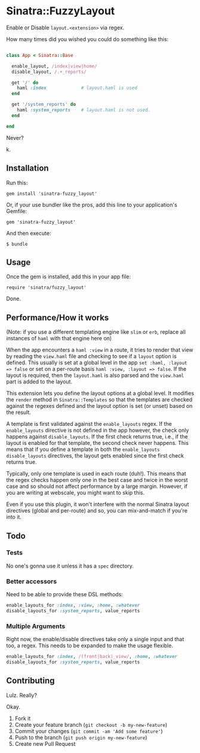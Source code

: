 # Sinatra::FuzzyLayout

Enable or Disable `layout.<extension>` via regex.

How many times did you wished you could do something like this:

```ruby

class App < Sinatra::Base

  enable_layout, /index|view|home/
  disable_layout, /.+_reports/

  get '/' do
    haml :index             # layout.haml is used
  end

  get '/system_reports' do
    haml :system_reports    # layout.haml is not used.
  end

end
```

Never? 

k.


## Installation

Run this:

    gem install 'sinatra-fuzzy_layout'

Or, if your use bundler like the pros, add this line to 
your application's Gemfile:

    gem 'sinatra-fuzzy_layout'

And then execute:

    $ bundle

## Usage

Once the gem is installed, add this in your app file:

    require 'sinatra/fuzzy_layout'

Done.

## Performance/How it works

(Note: if you use a different templating engine like `slim` or `erb`, 
replace all instances of `haml` with that engine here on)

When the app encounters a `haml :view` in a route, 
it tries to render that view by reading the `view.haml` file and checking 
to see if a `layout` option is defined. This usually is set at a global 
level in the app `set :haml, :layout => false` or set on a per-route 
basis `haml :view, :layout => false`. If the layout is required, then the 
`layout.haml` is also parsed and the `view.haml` part is added to the 
layout. 

This extension lets you define the layout options at a global level. 
It modifies the `render` method in `Sinatra::Templates` so that the templates 
are checked against the regexes defined and the layout option is set 
(or unset) based on the result.


A template is first validated against the `enable_layouts` regex. If the 
`enable_layouts` directive is not defined in the app however, the check 
only happens against `disable_layouts`. If the first check returns true, 
i.e., if the layout is enabled for that template, the second check never 
happens. This means that if you define a template in both the 
`enable_layouts` `disable_layouts` directives, the layout gets enabled 
since the first check returns true.

Typically, only one template is used in each route (duh!). This means 
that the regex checks happen only one in the best case and 
twice in the worst case and so should not affect performance by a large 
margin. However, if you are writing at webscale, you might want to skip 
this.

Even if you use this plugin, it won't interfere with the normal Sinatra 
layout directives (global and per-route) and so, you can mix-and-match if 
you're into it.

## Todo

### Tests

No one's gonna use it unless it has a `spec` directory.

### Better accessors

Need to be able to provide these DSL methods:

```ruby
enable_layouts_for :index, :view, :home, :whatever
disable_layouts_for :system_reports, value_reports
```
### Multiple Arguments

Right now, the enable/disable directives take only a single input and 
that too, a regex. This needs to be expanded to make the usage flexible.

```ruby
enable_layouts_for :index, /(front|back)_view/, :home, :whatever
disable_layouts_for :system_reports, value_reports
```
## Contributing

Lulz. Really?

Okay.

1. Fork it
2. Create your feature branch (`git checkout -b my-new-feature`)
3. Commit your changes (`git commit -am 'Add some feature'`)
4. Push to the branch (`git push origin my-new-feature`)
5. Create new Pull Request
